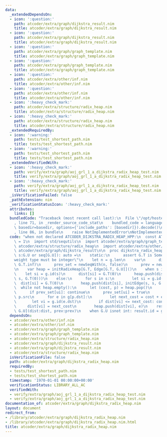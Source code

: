 ```yaml
---
data:
  _extendedDependsOn:
  - icon: ':question:'
    path: atcoder/extra/graph/dijkstra_result.nim
    title: atcoder/extra/graph/dijkstra_result.nim
  - icon: ':question:'
    path: atcoder/extra/graph/dijkstra_result.nim
    title: atcoder/extra/graph/dijkstra_result.nim
  - icon: ':question:'
    path: atcoder/extra/graph/graph_template.nim
    title: atcoder/extra/graph/graph_template.nim
  - icon: ':question:'
    path: atcoder/extra/graph/graph_template.nim
    title: atcoder/extra/graph/graph_template.nim
  - icon: ':question:'
    path: atcoder/extra/other/inf.nim
    title: atcoder/extra/other/inf.nim
  - icon: ':question:'
    path: atcoder/extra/other/inf.nim
    title: atcoder/extra/other/inf.nim
  - icon: ':heavy_check_mark:'
    path: atcoder/extra/structure/radix_heap.nim
    title: atcoder/extra/structure/radix_heap.nim
  - icon: ':heavy_check_mark:'
    path: atcoder/extra/structure/radix_heap.nim
    title: atcoder/extra/structure/radix_heap.nim
  _extendedRequiredBy:
  - icon: ':warning:'
    path: tests/test_shortest_path.nim
    title: tests/test_shortest_path.nim
  - icon: ':warning:'
    path: tests/test_shortest_path.nim
    title: tests/test_shortest_path.nim
  _extendedVerifiedWith:
  - icon: ':heavy_check_mark:'
    path: verify/extra/graph/aoj_grl_1_a_dijkstra_radix_heap_test.nim
    title: verify/extra/graph/aoj_grl_1_a_dijkstra_radix_heap_test.nim
  - icon: ':heavy_check_mark:'
    path: verify/extra/graph/aoj_grl_1_a_dijkstra_radix_heap_test.nim
    title: verify/extra/graph/aoj_grl_1_a_dijkstra_radix_heap_test.nim
  _isVerificationFailed: false
  _pathExtension: nim
  _verificationStatusIcon: ':heavy_check_mark:'
  attributes:
    links: []
  bundledCode: "Traceback (most recent call last):\n  File \"/opt/hostedtoolcache/Python/3.9.6/x64/lib/python3.9/site-packages/onlinejudge_verify/documentation/build.py\"\
    , line 71, in _render_source_code_stat\n    bundled_code = language.bundle(stat.path,\
    \ basedir=basedir, options={'include_paths': [basedir]}).decode()\n  File \"/opt/hostedtoolcache/Python/3.9.6/x64/lib/python3.9/site-packages/onlinejudge_verify/languages/nim.py\"\
    , line 86, in bundle\n    raise NotImplementedError\nNotImplementedError\n"
  code: "when not declared ATCODER_DIJKSTRA_RADIX_HEAP_HPP:\n  const ATCODER_DIJKSTRA_RADIX_HEAP_HPP*\
    \ = 1\n  import std/sequtils\n  import atcoder/extra/graph/graph_template\n  import\
    \ atcoder/extra/structure/radix_heap\n  import atcoder/extra/other/inf\n\n  include\
    \ atcoder/extra/graph/dijkstra_result\n\n  proc dijkstra_radix_heap*[G:Graph](g:G,\
    \ s:G.U or seq[G.U]): auto =\n    static:\n      assert G.T is SomeInteger, \"\
    weight type must be integer\"\n    let n = g.len\n    var\n      dist = newSeqWith(n,\
    \ G.T.inf)\n      prev_set = newSeqWith(n, false)\n      prev = newSeq[G.U](n)\n\
    \n    var heap = initRadixHeap[G.T, Edge[G.T, G.U]]()\n    when s is G.U:\n  \
    \    let si = g.id(s)\n      dist[si] = G.T(0)\n      heap.push(dist[si], initEdge(s,\
    \ s, G.T(0)))\n    else:\n      for s in s:\n        let si = g.id(s)\n      \
    \  dist[si] = G.T(0)\n        heap.push(dist[si], initEdge(s, s, G.T(0)))\n  \
    \  while not heap.empty():\n      let (cost, p) = heap.pop()\n      let ui = g.id(p.dst)\n\
    \      if prev_set[ui]: continue\n      prev_set[ui] = true\n      prev[ui] =\
    \ p.src\n      for e in g[p.dst]:\n        let next_cost = cost + e.weight\n \
    \       let vi = g.id(e.dst)\n        if dist[vi] <= next_cost: continue\n   \
    \     dist[vi] = next_cost\n        heap.push(dist[vi], e)\n    result = DijkstraResult[G.T,\
    \ G.U](dist:dist, prev:prev)\n    when G.U isnot int: result.id = g.id\n"
  dependsOn:
  - atcoder/extra/other/inf.nim
  - atcoder/extra/other/inf.nim
  - atcoder/extra/graph/graph_template.nim
  - atcoder/extra/graph/graph_template.nim
  - atcoder/extra/structure/radix_heap.nim
  - atcoder/extra/graph/dijkstra_result.nim
  - atcoder/extra/graph/dijkstra_result.nim
  - atcoder/extra/structure/radix_heap.nim
  isVerificationFile: false
  path: atcoder/extra/graph/dijkstra_radix_heap.nim
  requiredBy:
  - tests/test_shortest_path.nim
  - tests/test_shortest_path.nim
  timestamp: '1970-01-01 00:00:00+00:00'
  verificationStatus: LIBRARY_ALL_AC
  verifiedWith:
  - verify/extra/graph/aoj_grl_1_a_dijkstra_radix_heap_test.nim
  - verify/extra/graph/aoj_grl_1_a_dijkstra_radix_heap_test.nim
documentation_of: atcoder/extra/graph/dijkstra_radix_heap.nim
layout: document
redirect_from:
- /library/atcoder/extra/graph/dijkstra_radix_heap.nim
- /library/atcoder/extra/graph/dijkstra_radix_heap.nim.html
title: atcoder/extra/graph/dijkstra_radix_heap.nim
---
```

